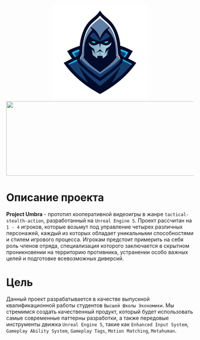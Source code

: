 <p align="center">
  <img width="256" height="256" src="https://raw.githubusercontent.com/Sparou/Umbra/a8cdf609e0b19ff76eb7d45f2341d92ff1974655/Project%20Umbra%20Logo.svg">
  <img width="534" height="200" src="https://keystoneacademic-res.cloudinary.com/image/upload/element/15/157257_HSE_University_blue1.png">
</p>

# Описание проекта
**Project Umbra** - прототип кооперативной видеоигры в жанре `tactical-stealth-action`, разработанный на `Unreal Engine 5`. Проект рассчитан на `1 - 4` игроков, которые возьмут под управление четырех различных персонажей, каждый из которых обладает уникальными способностями и стилем игрового процесса. Игрокам предстоит примерить на себя роль членов отряда, специализация которого заключается в скрытном проникновении на территорию противника, устранении особо важных целей и подготовке всевозможных диверсий. 
# Цель
Данный проект разрабатывается в качестве выпускной квалификационной работы студентов `Высшей Школы Экономики`. Мы стремимся создать качественный продукт, который будет использовать самые современные паттерны разработки, а также передовые инструменты движка `Unreal Engine 5`, такие как `Enhanced Input System`, `Gameplay Ability System`, `Gameplay Tags`, `Motion Matching`, `Metahuman`.
